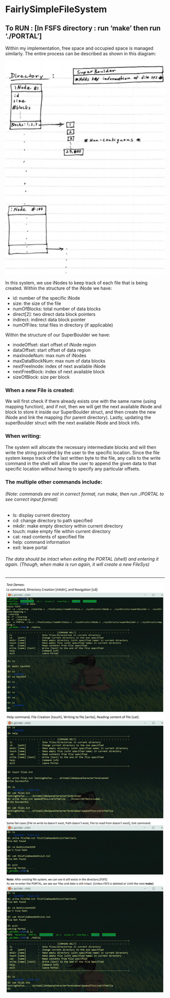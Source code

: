 # FairlySimpleFileSystem

## To RUN : [In FSFS directory : run ‘make’ then run ‘./PORTAL’]

Within my implementation, free space and occupied space is managed similarly.
The entire process can be described as shown in this diagram:

![Structure Diagram](/img/struct.PNG)

In this system, we use iNodes to keep track of each file that is being created. Within the structure of the iNode we have:
  - id: number of the specific iNode
  - size: the size of the file
  - numOfBlocks: total number of data blocks
  - direct[2]: two direct data block pointers
  - indirect: indirect data block pointer
  - numOfFiles: total files in directory (if applicable)
  
Within the structure of our SuperBoulder we have:
  - inodeOffset: start offset of iNode region
  - dataOffset: start offset of data region
  - maxInodeNum: max num of iNodes
  - maxDataBlockNum: max num of data blocks
  - nextFreeInode: index of next available iNode
  - nextFreeBlock: index of next available block
  - sizeOfBlock: size per block

<h3>When a new File is created:</h3>We will first check if there already exists one with the same name (using mapping function),
and if not, then we will get the next available iNode and block to store it inside our SuperBoulder struct, and then create
the new iNode and link the mapping (for parent directory). Lastly, updating the superBoulder struct with the next
available iNode and block info.

<h3>When writing:</h3>The system will allocate the necessary intermediate blocks and will then write the string provided by the
user to the specific location. Since the file system keeps track of the last written byte to the file, any calls to the write
command in the shell will allow the user to append the given data to that specific location without having to specify any
particular offsets.

### The multiple other commands include:
###### (Note: commands are not in correct format, run make, then run ./PORTAL to see correct input format)
  - ls: display current directory
  - cd: change directory to path specified
  - mkdir: make empty directory within current directory
  - touch: make empty file within current directory
  - cat: read contents of specified file
  - help: command information
  - exit: leave portal
  
###### The data should be intact when exiting the PORTAL (shell) and entering it again. (Though, when make is run again, it will create a new FileSys)

- - - 

![Demo One](/img/demo.PNG)
![Demo Two](/img/anotherDemo.PNG)
![Fail Cases](/img/failCases.PNG)
![Exiting Portal](/img/leavingThePortal.PNG)
